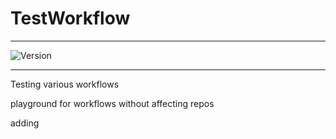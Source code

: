 # TestWorkflow

---

![Version](https://img.shields.io/badge/Version-2.0.19-brightgreen)

---

Testing various workflows

playground for workflows without affecting repos

adding

